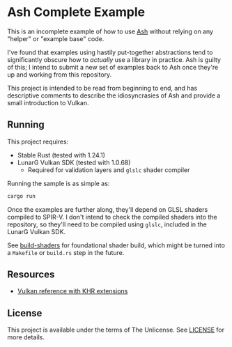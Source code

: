 # Ash Complete Example
This is an incomplete example of how to use [Ash](https://github.com/MaikKlein/ash) without relying on any "helper" or "example base" code.

I've found that examples using hastily put-together abstractions tend to significantly obscure how to *actually* use a library in practice. Ash is guilty of this; I intend to submit a new set of examples back to Ash once they're up and working from this repository.

This project is intended to be read from beginning to end, and has descriptive comments to describe the idiosyncrasies of Ash and provide a small introduction to Vulkan.

## Running
This project requires:
* Stable Rust (tested with 1.24.1)
* LunarG Vulkan SDK (tested with 1.0.68)
	* Required for validation layers and `glslc` shader compiler

Running the sample is as simple as:

```sh
cargo run
```

Once the examples are further along, they'll depend on GLSL shaders compiled to SPIR-V. I don't intend to check the compiled shaders into the repository, so they'll need to be compiled using `glslc`, included in the LunarG Vulkan SDK.

See [build-shaders](build-shaders) for foundational shader build, which might be turned into a `Makefile` or `build.rs` step in the future.

## Resources
* [Vulkan reference with KHR extensions](https://www.khronos.org/registry/vulkan/specs/1.0-wsi_extensions/html/vkspec.html)

## License
This project is available under the terms of The Unlicense. See [LICENSE](LICENSE) for more details.